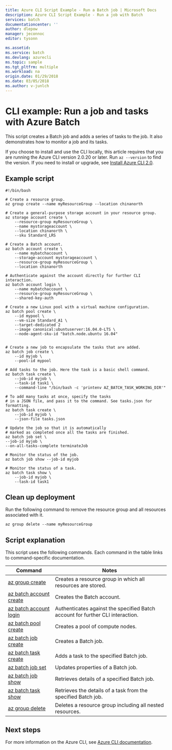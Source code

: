 ```yaml
---
title: Azure CLI Script Example - Run a Batch job | Microsoft Docs
description: Azure CLI Script Example - Run a job with Batch
services: batch
documentationcenter: ''
author: dlepow
manager: jeconnoc
editor: tysonn

ms.assetid:
ms.service: batch
ms.devlang: azurecli
ms.topic: sample
ms.tgt_pltfrm: multiple
ms.workload: na
origin.date: 01/29/2018
ms.date: 03/05/2018
ms.author: v-junlch
---
```


# CLI example: Run a job and tasks with Azure Batch

This script creates a Batch job and adds a series of tasks to the job. It also demonstrates
how to monitor a job and its tasks. 

If you choose to install and use the CLI locally, this article requires that you are running the Azure CLI version 2.0.20 or later. Run `az --version` to find the version. If you need to install or upgrade, see [Install Azure CLI 2.0](/cli/install-azure-cli). 

## Example script

```azurecli
#!/bin/bash

# Create a resource group.
az group create --name myResourceGroup --location chinanorth

# Create a general-purpose storage account in your resource group.
az storage account create \
    --resource-group myResourceGroup \
    --name mystorageaccount \
    --location chinanorth \
    --sku Standard_LRS

# Create a Batch account.
az batch account create \
    --name mybatchaccount \
    --storage-account mystorageaccount \
    --resource-group myResourceGroup \
    --location chinanorth

# Authenticate against the account directly for further CLI interaction.
az batch account login \
    --name mybatchaccount \
    --resource-group myResourceGroup \
    --shared-key-auth

# Create a new Linux pool with a virtual machine configuration. 
az batch pool create \
    --id mypool \
    --vm-size Standard_A1 \
    --target-dedicated 2
    --image canonical:ubuntuserver:16.04.0-LTS \
    --node-agent-sku-id "batch.node.ubuntu 16.04"


# Create a new job to encapsulate the tasks that are added.
az batch job create \
    --id myjob \
    --pool-id mypool

# Add tasks to the job. Here the task is a basic shell command.
az batch task create \
    --job-id myjob \
    --task-id task1 \
    --command-line "/bin/bash -c 'printenv AZ_BATCH_TASK_WORKING_DIR'"

# To add many tasks at once, specify the tasks
# in a JSON file, and pass it to the command. See tasks.json for formatting.
az batch task create \
    --job-id myjob \
    --json-file tasks.json

# Update the job so that it is automatically
# marked as completed once all the tasks are finished.
az batch job set \
--job-id myjob \
--on-all-tasks-complete terminateJob

# Monitor the status of the job.
az batch job show --job-id myjob

# Monitor the status of a task.
az batch task show \
    --job-id myjob \
    --task-id task1
```
## Clean up deployment

Run the following command to remove the
resource group and all resources associated with it.

```azurecli
az group delete --name myResourceGroup
```

## Script explanation

This script uses the following commands. Each command in the table links to command-specific documentation.

| Command | Notes |
|---|---|
| [az group create](/cli/group#az_group_create) | Creates a resource group in which all resources are stored. |
| [az batch account create](/cli/batch/account#az_batch_account_create) | Creates the Batch account. |
| [az batch account login](/cli/batch/account#az_batch_account_login) | Authenticates against the specified Batch account for further CLI interaction.  |
| [az batch pool create](/cli/batch/pool#az_batch_pool_create) | Creates a pool of compute nodes.  |
| [az batch job create](/cli/batch/job#az_batch_job_create) | Creates a Batch job.  |
| [az batch task create](/cli/batch/task#az_batch_task_create) | Adds a task to the specified Batch job.  |
| [az batch job set](/cli/batch/job#az_batch_job_set) | Updates properties of a Batch job.  |
| [az batch job show](/cli/batch/job#az_batch_job_show) | Retrieves details of a specified Batch job.  |
| [az batch task show](/cli/batch/task#az_batch_task_show) | Retrieves the details of a task from the specified Batch job.  |
| [az group delete](/cli/group#az_group_delete) | Deletes a resource group including all nested resources. |

## Next steps

For more information on the Azure CLI, see [Azure CLI documentation](/cli/overview).

